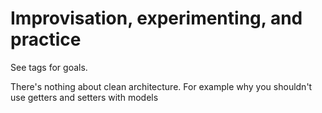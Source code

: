 # Improvisation, experimenting, and practice

See tags for goals.

There's nothing about clean architecture. For example why you shouldn't use getters and setters with models
